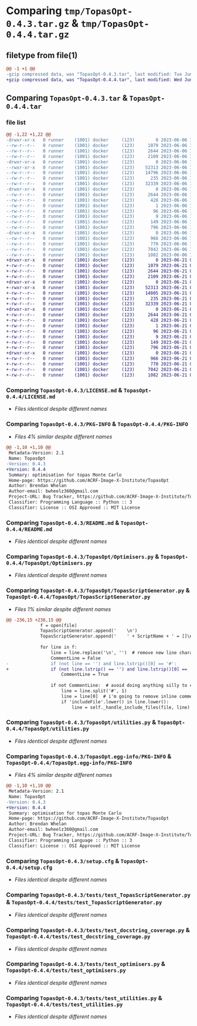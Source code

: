 # Comparing `tmp/TopasOpt-0.4.3.tar.gz` & `tmp/TopasOpt-0.4.4.tar.gz`

## filetype from file(1)

```diff
@@ -1 +1 @@
-gzip compressed data, was "TopasOpt-0.4.3.tar", last modified: Tue Jun  6 11:44:23 2023, max compression
+gzip compressed data, was "TopasOpt-0.4.4.tar", last modified: Wed Jun 21 05:06:05 2023, max compression
```

## Comparing `TopasOpt-0.4.3.tar` & `TopasOpt-0.4.4.tar`

### file list

```diff
@@ -1,22 +1,22 @@
-drwxr-xr-x   0 runner    (1001) docker     (123)        0 2023-06-06 11:44:23.182844 TopasOpt-0.4.3/
--rw-r--r--   0 runner    (1001) docker     (123)     1079 2023-06-06 11:44:14.000000 TopasOpt-0.4.3/LICENSE.md
--rw-r--r--   0 runner    (1001) docker     (123)     2644 2023-06-06 11:44:23.186843 TopasOpt-0.4.3/PKG-INFO
--rw-r--r--   0 runner    (1001) docker     (123)     2109 2023-06-06 11:44:14.000000 TopasOpt-0.4.3/README.md
-drwxr-xr-x   0 runner    (1001) docker     (123)        0 2023-06-06 11:44:23.182844 TopasOpt-0.4.3/TopasOpt/
--rwxr-xr-x   0 runner    (1001) docker     (123)    52313 2023-06-06 11:44:14.000000 TopasOpt-0.4.3/TopasOpt/Optimisers.py
--rw-r--r--   0 runner    (1001) docker     (123)    14796 2023-06-06 11:44:14.000000 TopasOpt-0.4.3/TopasOpt/TopasScriptGenerator.py
--rw-r--r--   0 runner    (1001) docker     (123)      235 2023-06-06 11:44:14.000000 TopasOpt-0.4.3/TopasOpt/__init__.py
--rw-r--r--   0 runner    (1001) docker     (123)    32339 2023-06-06 11:44:14.000000 TopasOpt-0.4.3/TopasOpt/utilities.py
-drwxr-xr-x   0 runner    (1001) docker     (123)        0 2023-06-06 11:44:23.182844 TopasOpt-0.4.3/TopasOpt.egg-info/
--rw-r--r--   0 runner    (1001) docker     (123)     2644 2023-06-06 11:44:23.000000 TopasOpt-0.4.3/TopasOpt.egg-info/PKG-INFO
--rw-r--r--   0 runner    (1001) docker     (123)      428 2023-06-06 11:44:23.000000 TopasOpt-0.4.3/TopasOpt.egg-info/SOURCES.txt
--rw-r--r--   0 runner    (1001) docker     (123)        1 2023-06-06 11:44:23.000000 TopasOpt-0.4.3/TopasOpt.egg-info/dependency_links.txt
--rw-r--r--   0 runner    (1001) docker     (123)       96 2023-06-06 11:44:23.000000 TopasOpt-0.4.3/TopasOpt.egg-info/requires.txt
--rw-r--r--   0 runner    (1001) docker     (123)        9 2023-06-06 11:44:23.000000 TopasOpt-0.4.3/TopasOpt.egg-info/top_level.txt
--rw-r--r--   0 runner    (1001) docker     (123)      149 2023-06-06 11:44:14.000000 TopasOpt-0.4.3/pyproject.toml
--rw-r--r--   0 runner    (1001) docker     (123)      796 2023-06-06 11:44:23.186843 TopasOpt-0.4.3/setup.cfg
-drwxr-xr-x   0 runner    (1001) docker     (123)        0 2023-06-06 11:44:23.182844 TopasOpt-0.4.3/tests/
--rw-r--r--   0 runner    (1001) docker     (123)      966 2023-06-06 11:44:14.000000 TopasOpt-0.4.3/tests/test_TopasScriptGenerator.py
--rw-r--r--   0 runner    (1001) docker     (123)      770 2023-06-06 11:44:14.000000 TopasOpt-0.4.3/tests/test_docstring_coverage.py
--rw-r--r--   0 runner    (1001) docker     (123)     7042 2023-06-06 11:44:14.000000 TopasOpt-0.4.3/tests/test_optimisers.py
--rw-r--r--   0 runner    (1001) docker     (123)     1082 2023-06-06 11:44:14.000000 TopasOpt-0.4.3/tests/test_utilities.py
+drwxr-xr-x   0 runner    (1001) docker     (123)        0 2023-06-21 05:06:05.971757 TopasOpt-0.4.4/
+-rw-r--r--   0 runner    (1001) docker     (123)     1079 2023-06-21 05:05:49.000000 TopasOpt-0.4.4/LICENSE.md
+-rw-r--r--   0 runner    (1001) docker     (123)     2644 2023-06-21 05:06:05.971757 TopasOpt-0.4.4/PKG-INFO
+-rw-r--r--   0 runner    (1001) docker     (123)     2109 2023-06-21 05:05:49.000000 TopasOpt-0.4.4/README.md
+drwxr-xr-x   0 runner    (1001) docker     (123)        0 2023-06-21 05:06:05.971757 TopasOpt-0.4.4/TopasOpt/
+-rwxr-xr-x   0 runner    (1001) docker     (123)    52313 2023-06-21 05:05:49.000000 TopasOpt-0.4.4/TopasOpt/Optimisers.py
+-rw-r--r--   0 runner    (1001) docker     (123)    14805 2023-06-21 05:05:49.000000 TopasOpt-0.4.4/TopasOpt/TopasScriptGenerator.py
+-rw-r--r--   0 runner    (1001) docker     (123)      235 2023-06-21 05:05:49.000000 TopasOpt-0.4.4/TopasOpt/__init__.py
+-rw-r--r--   0 runner    (1001) docker     (123)    32339 2023-06-21 05:05:49.000000 TopasOpt-0.4.4/TopasOpt/utilities.py
+drwxr-xr-x   0 runner    (1001) docker     (123)        0 2023-06-21 05:06:05.971757 TopasOpt-0.4.4/TopasOpt.egg-info/
+-rw-r--r--   0 runner    (1001) docker     (123)     2644 2023-06-21 05:06:05.000000 TopasOpt-0.4.4/TopasOpt.egg-info/PKG-INFO
+-rw-r--r--   0 runner    (1001) docker     (123)      428 2023-06-21 05:06:05.000000 TopasOpt-0.4.4/TopasOpt.egg-info/SOURCES.txt
+-rw-r--r--   0 runner    (1001) docker     (123)        1 2023-06-21 05:06:05.000000 TopasOpt-0.4.4/TopasOpt.egg-info/dependency_links.txt
+-rw-r--r--   0 runner    (1001) docker     (123)       96 2023-06-21 05:06:05.000000 TopasOpt-0.4.4/TopasOpt.egg-info/requires.txt
+-rw-r--r--   0 runner    (1001) docker     (123)        9 2023-06-21 05:06:05.000000 TopasOpt-0.4.4/TopasOpt.egg-info/top_level.txt
+-rw-r--r--   0 runner    (1001) docker     (123)      149 2023-06-21 05:05:49.000000 TopasOpt-0.4.4/pyproject.toml
+-rw-r--r--   0 runner    (1001) docker     (123)      796 2023-06-21 05:06:05.971757 TopasOpt-0.4.4/setup.cfg
+drwxr-xr-x   0 runner    (1001) docker     (123)        0 2023-06-21 05:06:05.971757 TopasOpt-0.4.4/tests/
+-rw-r--r--   0 runner    (1001) docker     (123)      966 2023-06-21 05:05:49.000000 TopasOpt-0.4.4/tests/test_TopasScriptGenerator.py
+-rw-r--r--   0 runner    (1001) docker     (123)      770 2023-06-21 05:05:49.000000 TopasOpt-0.4.4/tests/test_docstring_coverage.py
+-rw-r--r--   0 runner    (1001) docker     (123)     7042 2023-06-21 05:05:49.000000 TopasOpt-0.4.4/tests/test_optimisers.py
+-rw-r--r--   0 runner    (1001) docker     (123)     1082 2023-06-21 05:05:49.000000 TopasOpt-0.4.4/tests/test_utilities.py
```

### Comparing `TopasOpt-0.4.3/LICENSE.md` & `TopasOpt-0.4.4/LICENSE.md`

 * *Files identical despite different names*

### Comparing `TopasOpt-0.4.3/PKG-INFO` & `TopasOpt-0.4.4/PKG-INFO`

 * *Files 4% similar despite different names*

```diff
@@ -1,10 +1,10 @@
 Metadata-Version: 2.1
 Name: TopasOpt
-Version: 0.4.3
+Version: 0.4.4
 Summary: optimisation for topas Monte Carlo
 Home-page: https://github.com/ACRF-Image-X-Institute/TopasOpt
 Author: Brendan Whelan
 Author-email: bwheelz360@gmail.com
 Project-URL: Bug Tracker, https://github.com/ACRF-Image-X-Institute/TopasOpt/issues
 Classifier: Programming Language :: Python :: 3
 Classifier: License :: OSI Approved :: MIT License
```

### Comparing `TopasOpt-0.4.3/README.md` & `TopasOpt-0.4.4/README.md`

 * *Files identical despite different names*

### Comparing `TopasOpt-0.4.3/TopasOpt/Optimisers.py` & `TopasOpt-0.4.4/TopasOpt/Optimisers.py`

 * *Files identical despite different names*

### Comparing `TopasOpt-0.4.3/TopasOpt/TopasScriptGenerator.py` & `TopasOpt-0.4.4/TopasOpt/TopasScriptGenerator.py`

 * *Files 1% similar despite different names*

```diff
@@ -236,15 +236,15 @@
             f = open(file)
             TopasScriptGenerator.append('    \n')
             TopasScriptGenerator.append('    ' + ScriptName + ' = []\n')
 
             for line in f:
                 line = line.replace('\n', '')  # remove new line characters
                 CommentLine = False
-                if (not line == '') and line.lstrip()[0] == '#':
+                if (not line.lstrip() == '') and line.lstrip()[0] == '#':
                     CommentLine = True
 
                 if not CommentLine:  # avoid doing anything silly to commented lines
                     line = line.split('#', 1)
                     line = line[0]  # i'm going to remove inline comments, easier and safer.
                     if 'includeFile'.lower() in line.lower():
                         line = self._handle_include_files(file, line)
```

### Comparing `TopasOpt-0.4.3/TopasOpt/utilities.py` & `TopasOpt-0.4.4/TopasOpt/utilities.py`

 * *Files identical despite different names*

### Comparing `TopasOpt-0.4.3/TopasOpt.egg-info/PKG-INFO` & `TopasOpt-0.4.4/TopasOpt.egg-info/PKG-INFO`

 * *Files 4% similar despite different names*

```diff
@@ -1,10 +1,10 @@
 Metadata-Version: 2.1
 Name: TopasOpt
-Version: 0.4.3
+Version: 0.4.4
 Summary: optimisation for topas Monte Carlo
 Home-page: https://github.com/ACRF-Image-X-Institute/TopasOpt
 Author: Brendan Whelan
 Author-email: bwheelz360@gmail.com
 Project-URL: Bug Tracker, https://github.com/ACRF-Image-X-Institute/TopasOpt/issues
 Classifier: Programming Language :: Python :: 3
 Classifier: License :: OSI Approved :: MIT License
```

### Comparing `TopasOpt-0.4.3/setup.cfg` & `TopasOpt-0.4.4/setup.cfg`

 * *Files identical despite different names*

### Comparing `TopasOpt-0.4.3/tests/test_TopasScriptGenerator.py` & `TopasOpt-0.4.4/tests/test_TopasScriptGenerator.py`

 * *Files identical despite different names*

### Comparing `TopasOpt-0.4.3/tests/test_docstring_coverage.py` & `TopasOpt-0.4.4/tests/test_docstring_coverage.py`

 * *Files identical despite different names*

### Comparing `TopasOpt-0.4.3/tests/test_optimisers.py` & `TopasOpt-0.4.4/tests/test_optimisers.py`

 * *Files identical despite different names*

### Comparing `TopasOpt-0.4.3/tests/test_utilities.py` & `TopasOpt-0.4.4/tests/test_utilities.py`

 * *Files identical despite different names*

